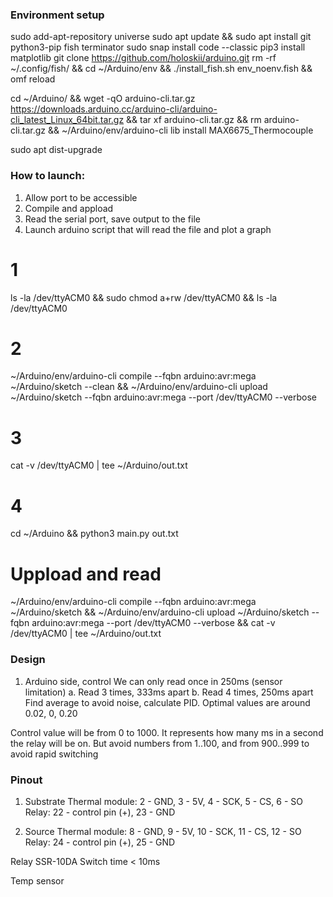 ### Environment setup
sudo add-apt-repository universe
sudo apt update && sudo apt install git python3-pip fish terminator
sudo snap install code --classic
pip3 install matplotlib
git clone https://github.com/holoskii/arduino.git
rm -rf ~/.config/fish/ && cd ~/Arduino/env && ./install_fish.sh env_noenv.fish && omf reload

cd ~/Arduino/ && wget -qO arduino-cli.tar.gz https://downloads.arduino.cc/arduino-cli/arduino-cli_latest_Linux_64bit.tar.gz && tar xf arduino-cli.tar.gz && rm arduino-cli.tar.gz && ~/Arduino/env/arduino-cli lib install MAX6675_Thermocouple

sudo apt dist-upgrade


### How to launch:
1. Allow port to be accessible
2. Compile and appload
3. Read the serial port, save output to the file
4. Launch arduino script that will read the file and plot a graph

# 1
ls -la /dev/ttyACM0 && sudo chmod a+rw /dev/ttyACM0 && ls -la /dev/ttyACM0 

# 2
~/Arduino/env/arduino-cli compile --fqbn arduino:avr:mega ~/Arduino/sketch --clean && ~/Arduino/env/arduino-cli upload ~/Arduino/sketch --fqbn arduino:avr:mega --port /dev/ttyACM0 --verbose

# 3
cat -v /dev/ttyACM0 | tee ~/Arduino/out.txt

# 4
cd ~/Arduino && python3 main.py out.txt


# Uppload and read
~/Arduino/env/arduino-cli compile --fqbn arduino:avr:mega ~/Arduino/sketch && ~/Arduino/env/arduino-cli upload ~/Arduino/sketch --fqbn arduino:avr:mega --port /dev/ttyACM0 --verbose && cat -v /dev/ttyACM0 | tee ~/Arduino/out.txt



### Design
1. Arduino side, control
We can only read once in 250ms (sensor limitation)
a. Read 3 times, 333ms apart
b. Read 4 times, 250ms apart
Find average to avoid noise, calculate PID. Optimal values are around 0.02, 0, 0.20 

Control value will be from 0 to 1000. It represents how many ms in a second the relay will be on. But avoid numbers from 1..100, and from 900..999 to avoid rapid switching

### Pinout
1. Substrate
Thermal module: 2 - GND, 3 - 5V, 4 - SCK, 5 - CS, 6 - SO
Relay: 22 - control pin (+), 23 - GND

2. Source
Thermal module: 8 - GND, 9 - 5V, 10 - SCK, 11 - CS, 12 - SO
Relay: 24 - control pin (+), 25 - GND




Relay
SSR-10DA
Switch time < 10ms

Temp sensor
